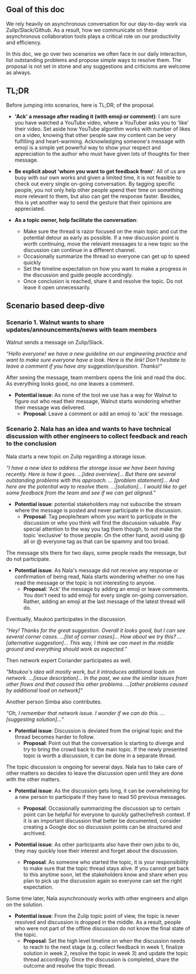 ## Goal of this doc

We rely heavily on asynchronous conversation for our day-to-day work via Zulip/Slack/Github. As a result, how we communicate on these asynchronous collaboration tools plays a critical role on our productivity and efficiency.

In this doc, we go over two scenarios we often face in our daily interaction, list outstanding problems and propose simple ways to resolve them. The proposal is not set in stone and any suggestions and criticisms are welcome as always.

## TL;DR

Before jumping into scenarios, here is TL;DR; of the proposal.

* **'Ack' a message after reading it (with emoji or comment)**: I am sure you have watched a YouTube video, where a YouTuber asks you to 'like' their video. Set aside how YouTube algorithm works with number of likes on a video, knowing that other people saw my content can be very fulfilling and heart-warming. Acknowledging someone's message with emoji is a simple yet powerful way to show your respect and appreciation to the author who must have given lots of thoughts for their message.

* **Be explicit about 'whom you want to get feedback from'**: All of us are busy with our own works and given a limited time, it is not feasible to check out every single on-going conversation. By tagging specific people, you not only help other people spend their time on something more relevant to them, but also can get the response faster. Besides, this is yet another way to send the gesture that their opinions are appreciated.

* **As a topic owner, help facilitate the conversation**:
  * Make sure the thread is razor focused on the main topic and cut the potential detour as early as possible. If a new discussion point is worth continuing, move the relevant messages to a new topic so the discussion can continue in a different channel.
  * Occasionally summarize the thread so everyone can get up to speed quickly
  * Set the timeline expectation on how you want to make a progress in the discussion and guide people accordingly.
  * Once conclusion is reached, share it and resolve the topic. Do not leave it open unnecessarily.

## Scenario based deep-dive

### Scenario 1. Walnut wants to share updates/announcements/news with team members

Walnut sends a message on Zulip/Slack.

*“Hello everyone! we have a new guideline on our engineering practice and want to make sure everyone have a look. Here is the link! Don't hesitate to leave a comment if you have any suggestion/question. Thanks!”*

After seeing the message, team members opens the link and read the doc. As everything looks good, no one leaves a comment.

* **Potential issue**: As none of the tool we use has a way for Walnut to figure out who read their message, Walnut starts wondering whether their message was delivered.
  * **Proposal**: Leave a comment or add an emoji to 'ack' the message.

<!-- cspell:ignore Nala Maukoo -->
### Scenario 2. Nala has an idea and wants to have technical discussion with other engineers to collect feedback and reach to the conclusion

Nala starts a new topic on Zulip regarding a storage issue.

*“I have a new idea to address the storage issue we have been having recently. Here is how it goes. …[idea overview]… But there are several outstanding problems with this approach. … [problem statement]… And here are the potential way to resolve them. …[solution]… I would like to get some feedback from the team and see if we can get aligned.”*

* **Potential issue**: potential stakeholders may not subscribe the stream where the message is posted and never participate in the discussion.
  * **Proposal**: Tag people/team whom you want to participate in the discussion or who you think will find the discussion valuable. Pay special attention to the way you tag them though, to not make the topic 'exclusive' to those people. On the other hand, avoid using @ all or @ everyone tag as that can be spammy and too broad.

The message sits there for two days, some people reads the message, but do not participate.

* **Potential issue**: As Nala's message did not receive any response or confirmation of being read, Nala starts wondering whether no one has read the message or the topic is not interesting to anyone.
  * **Proposal**: 'Ack' the message by adding an emoji or leave comments. You don't need to add emoji for every single on-going conversation. Rather, adding an emoji at the last message of the latest thread will do.

Eventually, Maukoo participates in the discussion.

*“Hey! Thanks for the great suggestion. Overall it looks good, but I can see several corner cases. …[list of corner cases]… How about we try this? …[alternative suggestion]… This way, I think we can meet in the middle ground and everything should work as expected.”*

Then network expert Coriander participates as well.

*“Maukoo's idea will mostly work, but it introduces additional loads on network. …[issue description]… In the past, we saw the similar issues from other flows and that caused this other problems. …[other problems caused by additional load on network]”*

Another person Simba also contributes.

*“Oh, I remember that network issue. I wonder if we can do this. …[suggesting solution]…”*

* **Potential issue**: Discussion is deviated from the original topic and the thread becomes harder to follow.
  * **Proposal**: Point out that the conversation is starting to diverge and try to bring the crowd back to the main topic. If the newly presented topic is worth a discussion, it can be done in a separate thread.

The topic discussion is ongoing for several days. Nala has to take care of other matters so decides to leave the discussion open until they are done with the other matters.

* **Potential issue**: As the discussion gets long, it can be overwhelming for a new person to participate if they have to read 50 previous messages.
  * **Proposal**: Occasionally summarizing the discussion up to certain point can be helpful for everyone to quickly gather/refresh context. If it is an important discussion that better be documented, consider creating a Google doc so discussion points can be structured and archived.

* **Potential issue**: As other participants also have their own jobs to do, they may quickly lose their interest and forget about the discussion.
  * **Proposal**: As someone who started the topic, it is your responsibility to make sure that the topic thread stays alive. If you cannot get back to this anytime soon, let the stakeholders know and share when you plan to pick up the discussion again so everyone can set the right expectation.

Some time later, Nala asynchronously works with other engineers and align on the solution.

* **Potential issue**: From the Zulip topic point of view, the topic is never resolved and discussion is dropped in the middle. As a result, people who were not part of the offline discussion do not know the final state of the topic.
  * **Proposal**: Set the high level timeline on when the discussion needs to reach to the next stage (e.g. collect feedback in week 1, finalize solution in week 2, resolve the topic in week 3) and update the topic thread accordingly. Once the discussion is completed, share the outcome and resolve the topic thread.

